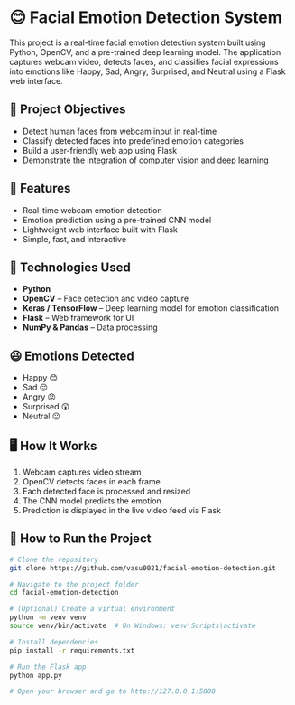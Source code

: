 # 😊 Facial Emotion Detection System

This project is a real-time facial emotion detection system built using Python, OpenCV, and a pre-trained deep learning model. The application captures webcam video, detects faces, and classifies facial expressions into emotions like Happy, Sad, Angry, Surprised, and Neutral using a Flask web interface.

## 🎯 Project Objectives

- Detect human faces from webcam input in real-time
- Classify detected faces into predefined emotion categories
- Build a user-friendly web app using Flask
- Demonstrate the integration of computer vision and deep learning

## 🧠 Features

- Real-time webcam emotion detection
- Emotion prediction using a pre-trained CNN model
- Lightweight web interface built with Flask
- Simple, fast, and interactive

## 🔧 Technologies Used

- **Python**
- **OpenCV** – Face detection and video capture
- **Keras / TensorFlow** – Deep learning model for emotion classification
- **Flask** – Web framework for UI
- **NumPy & Pandas** – Data processing

## 😃 Emotions Detected

- Happy 😊  
- Sad 😔  
- Angry 😡  
- Surprised 😲  
- Neutral 😐

## 🖥️ How It Works

1. Webcam captures video stream
2. OpenCV detects faces in each frame
3. Each detected face is processed and resized
4. The CNN model predicts the emotion
5. Prediction is displayed in the live video feed via Flask

## 🚀 How to Run the Project

```bash
# Clone the repository
git clone https://github.com/vasu0021/facial-emotion-detection.git

# Navigate to the project folder
cd facial-emotion-detection

# (Optional) Create a virtual environment
python -m venv venv
source venv/bin/activate  # On Windows: venv\Scripts\activate

# Install dependencies
pip install -r requirements.txt

# Run the Flask app
python app.py

# Open your browser and go to http://127.0.0.1:5000
